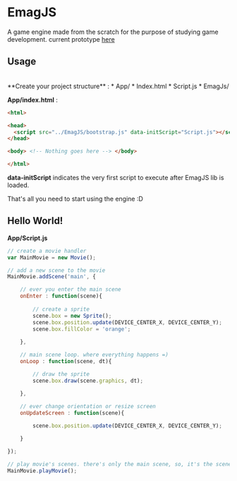 # EmagJS 
A game engine made from the scratch for the purpose of studying game development. current prototype <a target="_blank" href="http://www.acoabaia.com.br/prototipo">here</a>


## Usage
<br>
**Create your project structure** :
  * App/
   * Index.html
   * Script.js
  * EmagJs/
  
<br>

**App/index.html** :

```html
<html>

<head>
  <script src="../EmagJS/bootstrap.js" data-initScript="Script.js"></script>
</head>

<body> <!-- Nothing goes here --> </body>

</html>
```
**data-initScript** indicates the very first script to execute after EmagJS lib is loaded. <br>

That's all you need to start using the engine :D
<br>

## Hello World!

**App/Script.js**
```js
// create a movie handler
var MainMovie = new Movie();

// add a new scene to the movie
MainMovie.addScene('main', {

    // ever you enter the main scene
    onEnter : function(scene){
        
        // create a sprite
        scene.box = new Sprite();
        scene.box.position.update(DEVICE_CENTER_X, DEVICE_CENTER_Y);
        scene.box.fillColor = 'orange';
        
    },

    // main scene loop. where everything happens =)
    onLoop : function(scene, dt){

        // draw the sprite
        scene.box.draw(scene.graphics, dt);

    },
  
    // ever change orientation or resize screen
    onUpdateScreen : function(scene){

        scene.box.position.update(DEVICE_CENTER_X, DEVICE_CENTER_Y);

    }

});

// play movie's scenes. there's only the main scene, so, it's the scene to play
MainMovie.playMovie();
